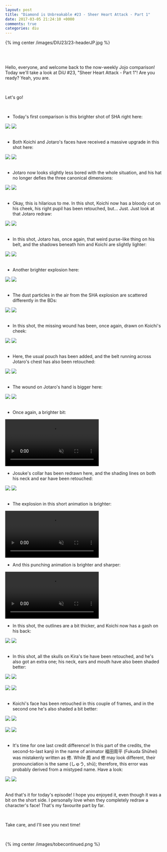 ```yaml
---
layout: post
title: "Diamond is Unbreakable #23 - Sheer Heart Attack - Part 1"
date: 2017-03-05 21:24:10 +0000
comments: true
categories: diu
---
```


{% img center /images/DIU23/23-headerJP.jpg %}
<!-- more -->

<br>
<br>

Hello, everyone, and welcome back to the now-weekly Jojo comparison! Today we'll take a look at DiU #23, "Sheer Heart Attack - Part 1"! Are you ready? Yeah, you are.

<br>

Let's go!

<br>

- Today's first comparison is this brighter shot of SHA right here:

<div id="container1" class="twentytwenty-container">
 <img src="./../images/DIU23/tv-09627.jpg" />
 <img src="./../images/DIU23/bd-09627.jpg" />
</div>

<br>

- Both Koichi and Jotaro's faces have received a massive upgrade in this shot here:

<div id="container1" class="twentytwenty-container">
 <img src="./../images/DIU23/tv-09675.jpg" />
 <img src="./../images/DIU23/bd-09675.jpg" />
</div>

<br>

- Jotaro now looks slightly less bored with the whole situation, and his hat no longer defies the three canonical dimensions:

<div id="container1" class="twentytwenty-container">
 <img src="./../images/DIU23/tv-10200.jpg" />
 <img src="./../images/DIU23/bd-10200.jpg" />
</div>

<br>

- Okay, this is hilarious to me. In this shot, Koichi now has a bloody cut on his cheek, his right pupil has been retouched, but... Just. Just look at that Jotaro redraw:

<div id="container1" class="twentytwenty-container">
 <img src="./../images/DIU23/tv-10247.jpg" />
 <img src="./../images/DIU23/bd-10247.jpg" />
</div>

<br>

- In this shot, Jotaro has, once again, that weird purse-like thing on his belt, and the shadows beneath him and Koichi are slightly lighter:

<div id="container1" class="twentytwenty-container">
 <img src="./../images/DIU23/tv-10395.jpg" />
 <img src="./../images/DIU23/bd-10395.jpg" />
</div>

<br>

- Another brighter explosion here:

<div id="container1" class="twentytwenty-container">
 <img src="./../images/DIU23/tv-10973.jpg" />
 <img src="./../images/DIU23/bd-10973.jpg" />
</div>

<br>

- The dust particles in the air from the SHA explosion are scattered differently in the BDs:

<div id="container1" class="twentytwenty-container">
 <img src="./../images/DIU23/tv-11060.jpg" />
 <img src="./../images/DIU23/bd-11060.jpg" />
</div>

<br>

- In this shot, the missing wound has been, once again, drawn on Koichi's cheek:

<div id="container1" class="twentytwenty-container">
 <img src="./../images/DIU23/tv-11153.jpg" />
 <img src="./../images/DIU23/bd-11153.jpg" />
</div>

<br>

- Here, the usual pouch has been added, and the belt running across Jotaro's chest has also been retouched:

<div id="container1" class="twentytwenty-container">
 <img src="./../images/DIU23/tv-11195.jpg" />
 <img src="./../images/DIU23/bd-11195.jpg" />
</div>

<br>

- The wound on Jotaro's hand is bigger here:

<div id="container1" class="twentytwenty-container">
 <img src="./../images/DIU23/tv-12450.jpg" />
 <img src="./../images/DIU23/bd-12450.jpg" />
</div>

<br>

- Once again, a brighter bit:

<video class='center' muted nocontrols autoplay playsinline loop preload='auto'>
  <source src="./../videos/DIU23/01 - brighter.webm" type='video/webm; codecs="vp8, vorbis"'>
  <source src="./../videos/DIU23/01 - brighter.mp4" type='video/mp4; codecs=avc1.42E01E,mp4a.40.2'>
</video>

- Josuke's collar has been redrawn here, and the shading lines on both his neck and ear have been retouched:

<div id="container1" class="twentytwenty-container">
 <img src="./../images/DIU23/tv-23680.jpg" />
 <img src="./../images/DIU23/bd-23680.jpg" />
</div>

<br>

- The explosion in this short animation is brighter:

<video class='center' muted nocontrols autoplay playsinline loop preload='auto'>
  <source src="./../videos/DIU23/02 - explosion.webm" type='video/webm; codecs="vp8, vorbis"'>
  <source src="./../videos/DIU23/02 - explosion.mp4" type='video/mp4; codecs=avc1.42E01E,mp4a.40.2'>
</video>

- And this punching animation is brighter and sharper:

<video class='center' muted nocontrols autoplay playsinline loop preload='auto'>
  <source src="./../videos/DIU23/03 - punching.webm" type='video/webm; codecs="vp8, vorbis"'>
  <source src="./../videos/DIU23/03 - punching.mp4" type='video/mp4; codecs=avc1.42E01E,mp4a.40.2'>
</video>

- In this shot, the outlines are a bit thicker, and Koichi now has a gash on his back:

<div id="container1" class="twentytwenty-container">
 <img src="./../images/DIU23/tv-29430.jpg" />
 <img src="./../images/DIU23/bd-29430.jpg" />
</div>

<br>

- In this shot, all the skulls on Kira's tie have been retouched, and he's also got an extra one; his neck, ears and mouth have also been shaded better:

<div id="container1" class="twentytwenty-container">
 <img src="./../images/DIU23/tv-30180.jpg" />
 <img src="./../images/DIU23/bd-30180.jpg" />
</div>

<br>

<div id="container1" class="twentytwenty-container">
 <img src="./../images/DIU23/tv-30240.jpg" />
 <img src="./../images/DIU23/bd-30240.jpg" />
</div>

<br>

- Koichi's face has been retouched in this couple of frames, and in the second one he's also shaded a bit better:

<div id="container1" class="twentytwenty-container">
 <img src="./../images/DIU23/tv-31360.jpg" />
 <img src="./../images/DIU23/bd-31360.jpg" />
</div>

<br>

<div id="container1" class="twentytwenty-container">
 <img src="./../images/DIU23/tv-31460.jpg" />
 <img src="./../images/DIU23/bd-31460.jpg" />
</div>

<br>

- It's time for one last credit difference! In this part of the credits, the second-to-last kanji in the name of animator 福田周平 (Fukuda Shūhei) was mistakenly written as 修. While 周 and 修 may look different, their pronounciation is the same (しゅう, shū); therefore, this error was probably derived from a mistyped name. Have a look:

<div id="container1" class="twentytwenty-container">
 <img src="./../images/DIU23/tv-32640.jpg" />
 <img src="./../images/DIU23/bd-32640.jpg" />
</div>

<br>

And that's it for today's episode! I hope you enjoyed it, even though it was a bit on the short side. I personally love when they completely redraw a character's face! That's my favourite part by far.

<br>

Take care, and I'll see you next time!

<br>

{% img center /images/tobecontinued.png %}
